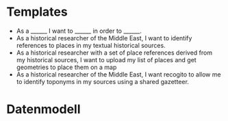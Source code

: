 # Templates


* As a ______ I want to ______ in order to ______.
* As a historical researcher of the Middle East, I want to identify references to places in my textual historical sources.
* As a historical researcher with a set of place references derived from my historical sources, I want to upload my list of places and get geometries to place them on a map
* As a historical researcher of the Middle East, I want recogito to allow me to identify toponyms in my sources using a shared gazetteer.

# Datenmodell


